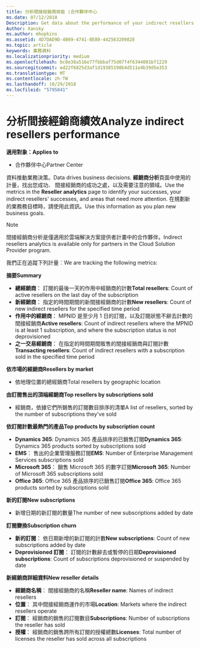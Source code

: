 ```yaml
---
title: 分析間接經銷商效能 |合作夥伴中心
ms.date: 07/12/2018
Description: Get data about the performance of your indirect resellers.
Author: Xansky
ms.author: mhopkins
ms.assetid: 4D7DAD9D-4B69-4741-8E80-44256320982E
ms.topic: article
keywords: 業務資料
ms.localizationpriority: medium
ms.openlocfilehash: bc0e38a516e77fbbbaf75d07f4f6344001bf1229
ms.sourcegitcommit: ed22f6825d3af1d19385198b4d511e4b39d5e353
ms.translationtype: MT
ms.contentlocale: zh-TW
ms.lasthandoff: 10/29/2018
ms.locfileid: "5795841"
---
```

# <a name="analyze-indirect-resellers-performance"></a><span data-ttu-id="f697c-103">分析間接經銷商績效</span><span class="sxs-lookup"><span data-stu-id="f697c-103">Analyze indirect resellers performance</span></span> 

**<span data-ttu-id="f697c-104">適用對象：</span><span class="sxs-lookup"><span data-stu-id="f697c-104">Applies to</span></span>**
- <span data-ttu-id="f697c-105">合作夥伴中心</span><span class="sxs-lookup"><span data-stu-id="f697c-105">Partner Center</span></span>

<span data-ttu-id="f697c-106">資料推動業務決策。</span><span class="sxs-lookup"><span data-stu-id="f697c-106">Data drives business decisions.</span></span> <span data-ttu-id="f697c-107">**經銷商分析**頁面中使用的計量，找出您成功、 間接經銷商的成功之處，以及需要注意的領域。</span><span class="sxs-lookup"><span data-stu-id="f697c-107">Use the metrics in the **Reseller analytics** page to identify your successes, your indirect resellers' successes, and areas that need more attention.</span></span> <span data-ttu-id="f697c-108">在規劃新的業務務目標時，請使用此資訊。</span><span class="sxs-lookup"><span data-stu-id="f697c-108">Use this information as you plan new business goals.</span></span>

> [!NOTE]
> <span data-ttu-id="f697c-109">間接經銷商分析是僅適用於雲端解決方案提供者計畫中的合作夥伴。</span><span class="sxs-lookup"><span data-stu-id="f697c-109">Indirect resellers analytics is available only for partners in the Cloud Solution Provider program.</span></span>

<span data-ttu-id="f697c-110">我們正在追蹤下列計量︰</span><span class="sxs-lookup"><span data-stu-id="f697c-110">We are tracking the following metrics:</span></span>

**<span data-ttu-id="f697c-111">摘要</span><span class="sxs-lookup"><span data-stu-id="f697c-111">Summary</span></span>**  
 - <span data-ttu-id="f697c-112">**總經銷商**： 訂閱的最後一天的作用中經銷商的計數</span><span class="sxs-lookup"><span data-stu-id="f697c-112">**Total resellers**: Count of active resellers on the last day of the subscription</span></span>  
 - <span data-ttu-id="f697c-113">**新經銷商**： 指定的時間期間的新間接經銷商的計數</span><span class="sxs-lookup"><span data-stu-id="f697c-113">**New resellers**: Count of new indirect resellers for the specified time period</span></span>  
 - <span data-ttu-id="f697c-114">**作用中的經銷商**： MPNID 是至少月 1 日的訂閱，以及訂閱狀態不辭去計數的間接經銷商</span><span class="sxs-lookup"><span data-stu-id="f697c-114">**Active resellers**: Count of indirect resellers where the MPNID is at least 1 subscription, and where the subscription status is not deprovisioned</span></span>  
 - <span data-ttu-id="f697c-115">**之一交易經銷商**： 在指定的時間期間販售的間接經銷商與訂閱計數</span><span class="sxs-lookup"><span data-stu-id="f697c-115">**Transacting resellers**: Count of indirect resellers with a subscription sold in the specified time period</span></span>  

**<span data-ttu-id="f697c-116">依市場的經銷商</span><span class="sxs-lookup"><span data-stu-id="f697c-116">Resellers by market</span></span>**  
 - <span data-ttu-id="f697c-117">依地理位置的總經銷商</span><span class="sxs-lookup"><span data-stu-id="f697c-117">Total resellers by geographic location</span></span>  

**<span data-ttu-id="f697c-118">由訂閱售出的頂端經銷商</span><span class="sxs-lookup"><span data-stu-id="f697c-118">Top resellers by subscriptions sold</span></span>**
 - <span data-ttu-id="f697c-119">經銷商，依據它們所銷售的訂閱數目排序的清單</span><span class="sxs-lookup"><span data-stu-id="f697c-119">A list of resellers, sorted by the number of subscriptions they've sold</span></span>  

**<span data-ttu-id="f697c-120">依訂閱計數最熱門的產品</span><span class="sxs-lookup"><span data-stu-id="f697c-120">Top products by subscription count</span></span>**  
 - <span data-ttu-id="f697c-121">**Dynamics 365**: Dynamics 365 產品排序的已銷售訂閱</span><span class="sxs-lookup"><span data-stu-id="f697c-121">**Dynamics 365**: Dynamics 365 products sorted by subscriptions sold</span></span>  
 - <span data-ttu-id="f697c-122">**EMS**： 售出的企業管理服務訂閱</span><span class="sxs-lookup"><span data-stu-id="f697c-122">**EMS**: Number of Enterprise Management Services subscriptions sold</span></span>  
 - <span data-ttu-id="f697c-123">**Microsoft 365**： 銷售 Microsoft 365 的數字訂閱</span><span class="sxs-lookup"><span data-stu-id="f697c-123">**Microsoft 365**: Number of Microsoft 365 subscriptions sold</span></span>  
 - <span data-ttu-id="f697c-124">**Office 365**: Office 365 產品排序的已銷售訂閱</span><span class="sxs-lookup"><span data-stu-id="f697c-124">**Office 365**: Office 365 products sorted by subscriptions sold</span></span>  

**<span data-ttu-id="f697c-125">新的訂閱</span><span class="sxs-lookup"><span data-stu-id="f697c-125">New subscriptions</span></span>**  
 - <span data-ttu-id="f697c-126">新增日期的新訂閱的數量</span><span class="sxs-lookup"><span data-stu-id="f697c-126">The number of new subscriptions added by date</span></span>  

**<span data-ttu-id="f697c-127">訂閱變換</span><span class="sxs-lookup"><span data-stu-id="f697c-127">Subscription churn</span></span>**  
 - <span data-ttu-id="f697c-128">**新的訂閱**： 依日期新增的新訂閱的計數</span><span class="sxs-lookup"><span data-stu-id="f697c-128">**New subscriptions**: Count of new subscriptions added by date</span></span>  
 - <span data-ttu-id="f697c-129">**Deprovisioned 訂閱**： 訂閱的計數辭去或暫停的日期</span><span class="sxs-lookup"><span data-stu-id="f697c-129">**Deprovisioned subscriptions**: Count of subscriptions deprovisioned or suspended by date</span></span>  

**<span data-ttu-id="f697c-130">新經銷商詳細資料</span><span class="sxs-lookup"><span data-stu-id="f697c-130">New reseller details</span></span>**  
 - <span data-ttu-id="f697c-131">**經銷商名稱**： 間接經銷商的名稱</span><span class="sxs-lookup"><span data-stu-id="f697c-131">**Reseller name**: Names of indirect resellers</span></span>  
 - <span data-ttu-id="f697c-132">**位置**： 其中間接經銷商運作的市場</span><span class="sxs-lookup"><span data-stu-id="f697c-132">**Location**: Markets where the indirect resellers operate</span></span>  
 - <span data-ttu-id="f697c-133">**訂閱**： 經銷商的銷售的訂閱數目</span><span class="sxs-lookup"><span data-stu-id="f697c-133">**Subscriptions**: Number of subscriptions the reseller has sold</span></span>  
 - <span data-ttu-id="f697c-134">**授權**： 經銷商的銷售跨所有訂閱的授權總數</span><span class="sxs-lookup"><span data-stu-id="f697c-134">**Licenses**: Total number of licenses the reseller has sold across all subscriptions</span></span>  
  
  